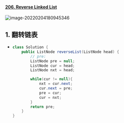 #### [206. Reverse Linked List](https://leetcode-cn.com/problems/reverse-linked-list/)

![image-20220204180945346](https://raw.githubusercontent.com/TWDH/Leetcode-From-Zero/pictures/img/image-20220204180945346.png)

## 1. 翻转链表

- ```java
  class Solution {
      public ListNode reverseList(ListNode head) {
          // pre:
          ListNode pre = null;
          ListNode cur = head;
          ListNode nxt = head;
  
          while(cur != null){
              nxt = cur.next;
              cur.next = pre;
              pre = cur;
              cur = nxt;
          }
          return pre;
      }
  }
  ```



